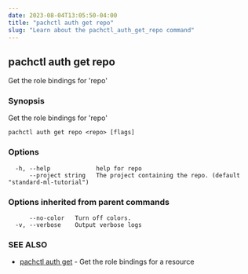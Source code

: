 ```yaml
---
date: 2023-08-04T13:05:50-04:00
title: "pachctl auth get repo"
slug: "Learn about the pachctl_auth_get_repo command"
---
```


## pachctl auth get repo

Get the role bindings for 'repo'

### Synopsis

Get the role bindings for 'repo'

```
pachctl auth get repo <repo> [flags]
```

### Options

```
  -h, --help             help for repo
      --project string   The project containing the repo. (default "standard-ml-tutorial")
```

### Options inherited from parent commands

```
      --no-color   Turn off colors.
  -v, --verbose    Output verbose logs
```

### SEE ALSO

* [pachctl auth get](/commands/pachctl_auth_get/)	 - Get the role bindings for a resource

